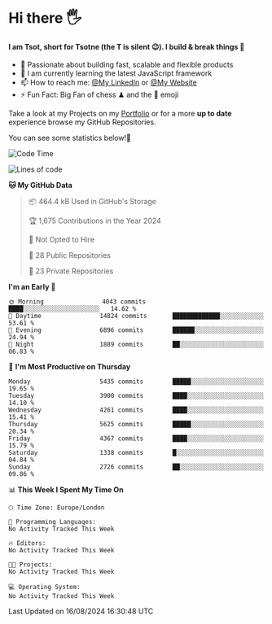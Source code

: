 # Hi there :raised_hand_with_fingers_splayed:
#### I am Tsot, short for Tsotne (the T is silent :wink:). I build & break things :space_invader:
- :telescope: Passionate about building fast, scalable and flexible products
- :seedling: I am currently learning the latest JavaScript framework 
- :mailbox: How to reach me: [@My LinkedIn](https://www.linkedin.com/in/tsotne-gvadzabia/) or [@My Website](https://tsotne.co.uk/contact)
- :zap: Fun Fact: Big Fan of chess ♟ and the 👾 emoji

Take a look at my Projects on my [Portfolio](https://tsotne.co.uk/) or for a more **up to date** experience browse my GitHub Repositories.

You can see some statistics below!:space_invader:
<!--START_SECTION:waka-->
![Code Time](http://img.shields.io/badge/Code%20Time-761%20hrs%202%20mins-blue)

![Lines of code](https://img.shields.io/badge/From%20Hello%20World%20I%27ve%20Written-10.8%20million%20lines%20of%20code-blue)

**🐱 My GitHub Data** 

> 📦 464.4 kB Used in GitHub's Storage 
 > 
> 🏆 1,675 Contributions in the Year 2024
 > 
> 🚫 Not Opted to Hire
 > 
> 📜 28 Public Repositories 
 > 
> 🔑 23 Private Repositories 
 > 
**I'm an Early 🐤** 

```text
🌞 Morning                4043 commits        ████░░░░░░░░░░░░░░░░░░░░░   14.62 % 
🌆 Daytime                14824 commits       █████████████░░░░░░░░░░░░   53.61 % 
🌃 Evening                6896 commits        ██████░░░░░░░░░░░░░░░░░░░   24.94 % 
🌙 Night                  1889 commits        ██░░░░░░░░░░░░░░░░░░░░░░░   06.83 % 
```
📅 **I'm Most Productive on Thursday** 

```text
Monday                   5435 commits        █████░░░░░░░░░░░░░░░░░░░░   19.65 % 
Tuesday                  3900 commits        ████░░░░░░░░░░░░░░░░░░░░░   14.10 % 
Wednesday                4261 commits        ████░░░░░░░░░░░░░░░░░░░░░   15.41 % 
Thursday                 5625 commits        █████░░░░░░░░░░░░░░░░░░░░   20.34 % 
Friday                   4367 commits        ████░░░░░░░░░░░░░░░░░░░░░   15.79 % 
Saturday                 1338 commits        █░░░░░░░░░░░░░░░░░░░░░░░░   04.84 % 
Sunday                   2726 commits        ██░░░░░░░░░░░░░░░░░░░░░░░   09.86 % 
```


📊 **This Week I Spent My Time On** 

```text
🕑︎ Time Zone: Europe/London

💬 Programming Languages: 
No Activity Tracked This Week

🔥 Editors: 
No Activity Tracked This Week

🐱‍💻 Projects: 
No Activity Tracked This Week

💻 Operating System: 
No Activity Tracked This Week
```


 Last Updated on 16/08/2024 16:30:48 UTC
<!--END_SECTION:waka-->
